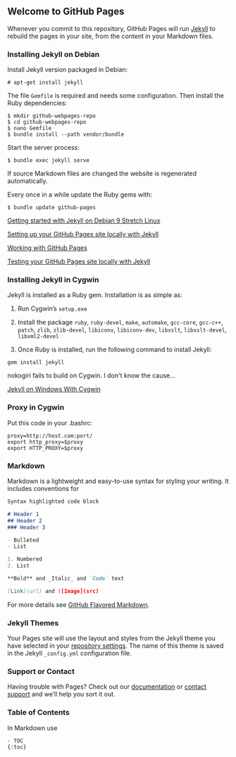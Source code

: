 ## Welcome to GitHub Pages

Whenever you commit to this repository, GitHub Pages will run [Jekyll](https://jekyllrb.com/) to rebuild the pages in your site, from the content in your Markdown files.

### Installing Jekyll on Debian

Install Jekyll version packaged in Debian:
```
# apt-get install jekyll
```

The file `Gemfile` is required and needs some configuration. Then install the Ruby dependencies:
```
$ mkdir github-webpages-repo
$ cd github-webpages-repo
$ nano Gemfile
$ bundle install --path vendor/bundle
```

Start the server process:
```
$ bundle exec jekyll serve
```

If source Markdown files are changed the website is regenerated automatically.

Every once in a while update the Ruby gems with:
```
$ bundle update github-pages
```

[Getting started with Jekyll on Debian 9 Stretch Linux](https://linuxconfig.org/getting-started-with-jekyll-on-debian-9-stretch-linux)

[Setting up your GitHub Pages site locally with Jekyll](https://help.github.com/en/articles/setting-up-your-github-pages-site-locally-with-jekyll)

[Working with GitHub Pages](https://help.github.com/en/github/working-with-github-pages)

[Testing your GitHub Pages site locally with Jekyll](https://help.github.com/en/github/working-with-github-pages/testing-your-github-pages-site-locally-with-jekyll)

### Installing Jekyll in Cygwin

Jekyll is installed as a Ruby gem. Installation is as simple as:

 1. Run Cygwin’s `setup.exe`

 2. Install the package `ruby`, `ruby-devel`,
    `make`, `automake`, `gcc-core`, `gcc-c++`, `patch`, `zlib`, `zlib-devel`,
    `libiconv`, `libiconv-dev`, `libxslt`, `libxslt-devel`, `libxml2-devel`

 3. Once Ruby is installed, run the following command to install Jekyll:

```
gem install jekyll
```

nokogiri fails to build on Cygwin. I don't know the cause...

[Jekyll on Windows With Cygwin](http://nathanielstory.com/2013/12/28/jekyll-on-windows-with-cygwin.html)

### Proxy in Cygwin

Put this code in your .bashrc:

```
proxy=http://host.com:port/
export http_proxy=$proxy
export HTTP_PROXY=$proxy
```

### Markdown

Markdown is a lightweight and easy-to-use syntax for styling your writing. It includes conventions for

```markdown
Syntax highlighted code block

# Header 1
## Header 2
### Header 3

- Bulleted
- List

1. Numbered
2. List

**Bold** and _Italic_ and `Code` text

[Link](url) and ![Image](src)
```

For more details see [GitHub Flavored Markdown](https://guides.github.com/features/mastering-markdown/).

### Jekyll Themes

Your Pages site will use the layout and styles from the Jekyll theme you have selected in your [repository settings](https://github.com/Wintermute0110/Wintermute0110.github.io/settings). The name of this theme is saved in the Jekyll `_config.yml` configuration file.

### Support or Contact

Having trouble with Pages? Check out our [documentation](https://help.github.com/categories/github-pages-basics/) or [contact support](https://github.com/contact) and we’ll help you sort it out.

### Table of Contents

In Markdown use

```
- TOC
{:toc}
```

